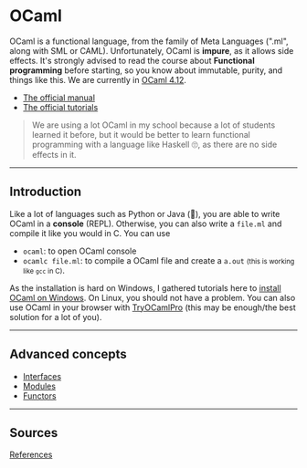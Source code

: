 # OCaml

OCaml is a functional language, from the family of Meta Languages (".ml", along with SML or CAML). Unfortunately, OCaml is **impure**, as it allows side effects. It's strongly advised to read the course about **Functional programming** before starting, so you know about immutable, purity, and things like this. We are currently in [OCaml 4.12](https://github.com/ocaml/ocaml).

* [The official manual](https://ocaml.org/manual/index.html)
* [The official tutorials](https://ocaml.org/learn/tutorials/)

> We are using a lot OCaml in my school because a lot of students learned it before, but it would be better to learn functional programming with a language like Haskell 🙄, as there are no side effects in it.

<hr class="sr">

## Introduction

Like a lot of languages such as Python or Java (👀), you are able to write OCaml in a **console** (REPL). Otherwise, you can also write a `file.ml` and compile it like you would in C. You can use

* `ocaml`: to open OCaml console
* `ocamlc file.ml`: to compile a OCaml file and create a `a.out` <small>(this is working like `gcc` in C)</small>.

As the installation is hard on Windows, I gathered tutorials here to [install OCaml on Windows](intro/install-win.md). On Linux, you should not have a problem. You can also use OCaml in your browser with [TryOCamlPro](https://try.ocamlpro.com/) (this may be enough/the best solution for a lot of you).

<hr class="sr">

## Advanced concepts

* [Interfaces](advanced/interfaces.md)
* [Modules](advanced/modules.md)
* [Functors](advanced/functors.md)

<hr class="sl">

## Sources

[References](ref.md)